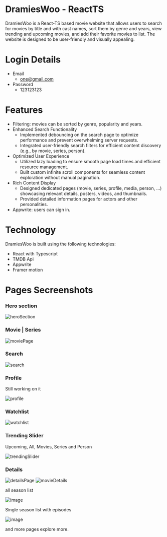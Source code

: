 # DramiesWoo - ReactTS

DramiesWoo is a React-TS based movie website that allows users to search for movies by title and with cast names, sort them by genre and years, view trending and upcoming movies, and add their favorite movies to list. The website is designed to be user-friendly and visually appealing.

# Login Details
- Email
  - one@gmail.com
- Password
  - 123123123

# Features
- Filtering: movies can be sorted by genre, popularity and years.
- Enhanced Search Functionality
  - Implemented debouncing on the search page to optimize performance and prevent
overwhelming server requests.
  - Integrated user-friendly search filters for efficient content discovery (e.g., by movie, series,
person).
- Optimized User Experience
  - Utilized lazy loading to ensure smooth page load times and efficient resource management.
  - Built custom infinite scroll components for seamless content exploration without manual
pagination.
- Rich Content Display
  - Designed dedicated pages (movie, series, profile, media, person, …) showcasing relevant
details, posters, videos, and thumbnails.
  - Provided detailed information pages for actors and other personalities.
- Appwrite: users can sign in.

# Technology

DramiesWoo is built using the following technologies:

- React with Typescript
- TMDB Api
- Appwrite
- Framer motion


# Pages Secreenshots
### Hero section
![heroSection](https://github.com/m-shahzab/dramieswoo/assets/53417414/c33af748-ec34-402c-a28b-da18a9646385)

### Movie | Series
![moviePage](https://github.com/m-shahzab/dramieswoo/assets/53417414/ac83c744-a695-41ef-bcc3-81e79c9edea5)

### Search
![search](https://github.com/m-shahzab/dramieswoo/assets/53417414/0be19655-1ea8-4d02-b608-3ba51eb197f8)

### Profile
Still working on it

![profile](https://github.com/m-shahzab/dramieswoo/assets/53417414/c5b06318-c582-464c-a0c8-8405053a81a8)

### Watchlist
![watchlist](https://github.com/m-shahzab/dramieswoo/assets/53417414/573399a6-913c-4c95-a386-692679a07ef7)

### Trending Slider
Upcoming, All, Movies, Series and Person

![trendingSlider](https://github.com/m-shahzab/dramieswoo/assets/53417414/e78efb1c-3e5b-4d14-ba86-01d72e38a4ed)

### Details
![detailsPage](https://github.com/m-shahzab/dramieswoo/assets/53417414/d8325cc1-cd89-466d-a769-10d0ef6b53c3)
![movieDetails](https://github.com/m-shahzab/dramieswoo/assets/53417414/dba6464b-783f-4a3c-a087-f658f1f20476)

all season list

![image](https://github.com/m-shahzab/dramieswoo/assets/53417414/f527200b-a921-488e-a4ad-7f45280e9bc1)

Single season list with episodes

![image](https://github.com/m-shahzab/dramieswoo/assets/53417414/a16b819d-5f90-4b94-bbbe-9512307cb074)

and more pages explore more.
